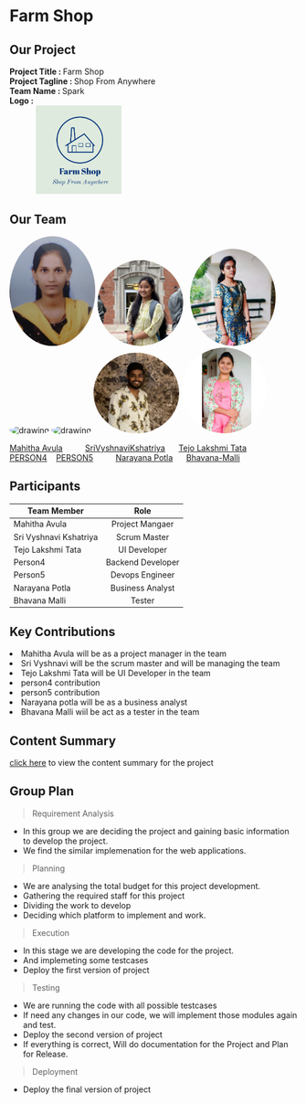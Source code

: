 # Farm Shop


## Our Project
   <strong>Project Title   :   </strong> Farm Shop<br>
   <strong>Project Tagline :   </strong>Shop From Anywhere<br>
   <strong>Team Name       :   </strong>Spark<br>
   <strong>Logo            : <br>
    &nbsp;&nbsp;&nbsp;&nbsp;&nbsp;&nbsp;&nbsp;&nbsp; &nbsp;&nbsp;&nbsp;&nbsp;  <img class='img-circle' src="Images/logo.PNG" alt="drawing" width=150px  style="border-radius:10px width=50px" />   </strong><br>
    
## Our Team

<img class='img-circle' src="Images/MahithaAvula.jpeg" alt="drawing" width="150" style="border-radius:50%" />  <img class='img-circle' src="Images/SriVyshnaviKshatriya.jpg" alt="drawing" width="150" style="border-radius:50%" /> &nbsp; 
<img class='img-circle' src="Images/TejoLakshmiT.jpg" alt="drawing" width="150" style="border-radius:50%" />  &nbsp;  <img src="Images/ADD_IMGAE_IN_FOLDER" alt="drawing" width="150" style="border-radius:50%"/>   <img class='img-circle' src="Images/ADD_IMGAE_IN_FOLDER" alt="drawing" width="150" style="border-radius:50%" />               <img class='img-circle' src="Images/narayanapotla.jpeg" alt="drawing" width="150" style="border-radius:50%" />
                 <img class='img-circle' src="Images/Bhavana.jpg" alt="drawing" width="150" style="border-radius:50%">               




  [Mahitha Avula](https://github.com/MahithaAvula25) &nbsp;&nbsp;&nbsp;&nbsp;&nbsp;&nbsp;&nbsp;&nbsp; [SriVyshnaviKshatriya](https://github.com/SriVyshnaviKshatriya)             &nbsp;&nbsp;&nbsp;&nbsp;   [Tejo Lakshmi Tata](https://github.com/TejoTata)    &nbsp;&nbsp;&nbsp;&nbsp;&nbsp;   [PERSON4](https://github.com/ADD-YOUR-GITHUB) &nbsp;&nbsp;  [PERSON5](https://github.com/ADD-YOUR-GITHUB) &nbsp;&nbsp;&nbsp;&nbsp;&nbsp;&nbsp;&nbsp;&nbsp; [Narayana Potla](https://github.com/narayanapotla1)             &nbsp;&nbsp;&nbsp;&nbsp;   [Bhavana-Malli](https://github.com/Bhavana-Malli)   




 
## Participants
|     Team Member       | Role          | 
| -------------         |:-------------:|
| Mahitha Avula         | Project Mangaer | 
| Sri Vyshnavi Kshatriya| Scrum Master   | 
| Tejo Lakshmi Tata     | UI Developer     |  
| Person4               | Backend Developer |
| Person5               | Devops Engineer  | 
| Narayana Potla               | Business Analyst     |  
| Bhavana Malli               | Tester |

## Key Contributions
<li>Mahitha Avula will be as a project manager in the team </li>
<li>Sri Vyshnavi will be the scrum master and will be managing the team</li>
<li>Tejo Lakshmi Tata will be UI Developer in the team</li>
<li>person4 contribution</li>
<li>person5 contribution</li>
<li>Narayana potla will be as a business analyst</li>
<li>Bhavana Malli wiil be act as a tester in the team</li>

## Content Summary

[click here](summary.md) to view the content summary for the project

## Group Plan

> Requirement Analysis
* In this group we are deciding the project and gaining basic information to develop the project.
* We find the similar implemenation for the web applications.

> Planning
* We are analysing the total budget for this project development.
* Gathering the required staff for this project
* Dividing the work to develop
* Deciding which platform to implement and work.

> Execution
* In this stage we are developing the code for the project.
* And implemeting some testcases
* Deploy the first version of project

> Testing
* We are running the code with all possible testcases 
* If need any changes in our code, we will implement those modules again and test.
* Deploy the second version of project
* If everything is correct, Will do documentation for the Project and Plan for Release.

> Deployment
* Deploy the final version of project


   

